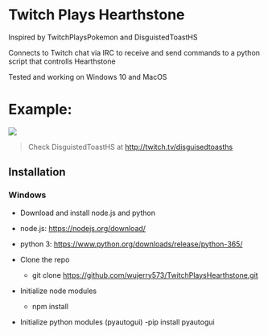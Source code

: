 # Twitch Plays Hearthstone
Inspired by TwitchPlaysPokemon and DisguistedToastHS

Connects to Twitch chat via IRC to receive and send commands to a python script that controlls Hearthstone

Tested and working on Windows 10 and MacOS

# Example:
![](https://media.giphy.com/media/5zblpopO3ekPg7BW6F/giphy.gif)
> Check DisguistedToastHS at http://twitch.tv/disguisedtoasths

Installation
----------------------
### Windows
- Download and install node.js and python
 - node.js: https://nodejs.org/download/
 - python 3: https://www.python.org/downloads/release/python-365/

- Clone the repo
  - git clone https://github.com/wujerry573/TwitchPlaysHearthstone.git
  
- Initialize node modules
  - npm install
  
- Initialize python modules (pyautogui)
  -pip install pyautogui
